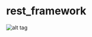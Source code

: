 # rest_framework

![alt tag](https://https://github.com/Avneesh-AJ/rest_framework/blob/main/static/Capture.PNG)
